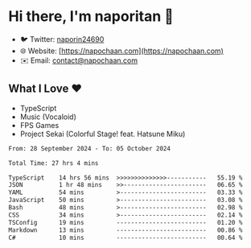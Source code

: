 # Hi there, I'm naporitan 👋

- 🐦 Twitter: [naporin24690](https://twitter.com/naporin24690)
- 🌐 Website: [https://napochaan.com](https://napochaan.com)
- ✉️ Email: [contact@napochaan.com](mailto:contact@napochaan.com)

## What I Love ❤️
- TypeScript
- Music (Vocaloid)
- FPS Games
- Project Sekai (Colorful Stage! feat. Hatsune Miku)

<!--START_SECTION:waka-->

```txt
From: 28 September 2024 - To: 05 October 2024

Total Time: 27 hrs 4 mins

TypeScript    14 hrs 56 mins  >>>>>>>>>>>>>>-----------   55.19 %
JSON          1 hr 48 mins    >>-----------------------   06.65 %
YAML          54 mins         >------------------------   03.33 %
JavaScript    50 mins         >------------------------   03.08 %
Bash          48 mins         >------------------------   02.98 %
CSS           34 mins         >------------------------   02.14 %
TSConfig      19 mins         -------------------------   01.20 %
Markdown      13 mins         -------------------------   00.86 %
C#            10 mins         -------------------------   00.64 %
```

<!--END_SECTION:waka-->

